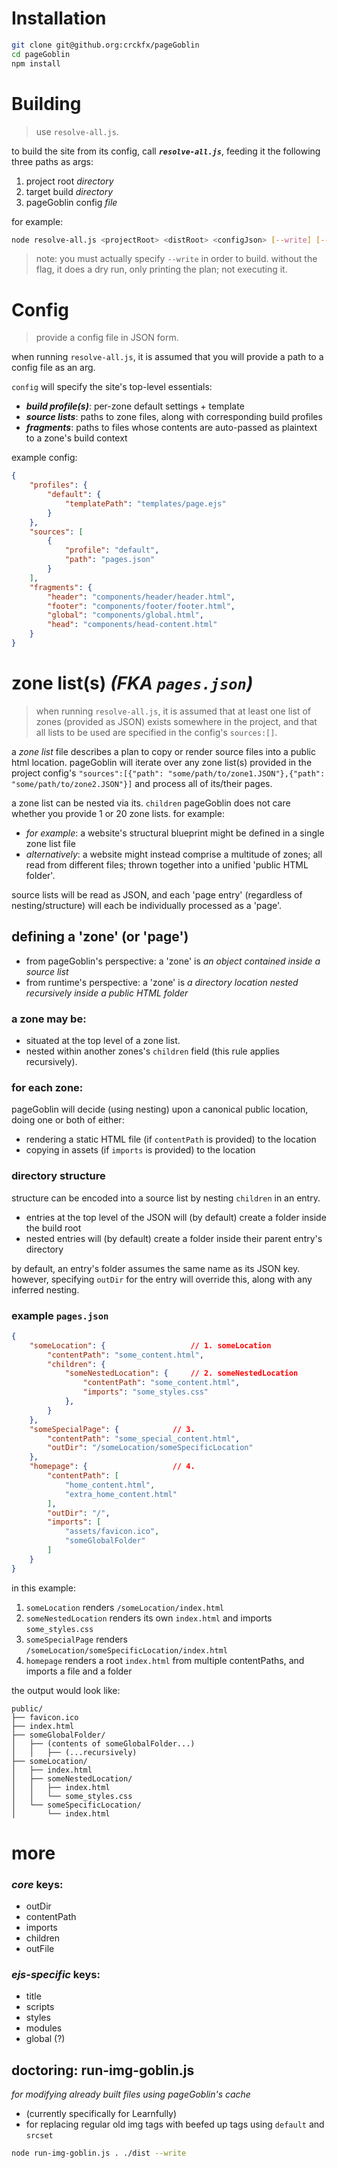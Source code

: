 # Installation
```bash
git clone git@github.org:crckfx/pageGoblin
cd pageGoblin
npm install
```

# Building

> use `resolve-all.js`.

to build the site from its config, call ***`resolve-all.js`***, feeding it the following three paths as args:
1. project root *directory*
2. target build *directory*
3. pageGoblin config *file*

for example:
```bash
node resolve-all.js <projectRoot> <distRoot> <configJson> [--write] [--clean] [--verbose]
```
> note: you must actually specify `--write` in order to build. without the flag, it does a dry run, only printing the plan; not executing it.

# Config
> provide a config file in JSON form.

when running `resolve-all.js`, it is assumed that you will provide a path to a config file as an arg.

`config` will specify the site's top-level essentials: 
- ***build profile(s)***: per-zone default settings + template
- ***source lists***: paths to zone files, along with corresponding build profiles
- ***fragments***: paths to files whose contents are auto-passed as plaintext to a zone's build context

example config:
```json
{
    "profiles": {
        "default": {
            "templatePath": "templates/page.ejs"
        }
    },
    "sources": [
        {
            "profile": "default",
            "path": "pages.json"
        }
    ],
    "fragments": {
        "header": "components/header/header.html",
        "footer": "components/footer/footer.html",
        "global": "components/global.html",
        "head": "components/head-content.html"
    }
}
```


# zone list(s) *(FKA `pages.json`)*
> when running `resolve-all.js`, it is assumed that at least one list of zones (provided as JSON) exists somewhere in the project, and that all lists to be used are specified in the config's `sources:[]`.

a *zone list* file describes a plan to copy or render source files into a public html location. pageGoblin will iterate over any zone list(s) provided in the project config's `"sources":[{"path": "some/path/to/zone1.JSON"},{"path": "some/path/to/zone2.JSON"}]` and process all of its/their pages.

a zone list can be nested via its. `children` pageGoblin does not care whether you provide 1 or 20 zone lists. for example:
- *for example*: a website's structural blueprint might be defined in a single zone list file 
- *alternatively*: a website might instead comprise a multitude of zones; all read from different files; thrown together into a unified 'public HTML folder'.

source lists will be read as JSON, and each 'page entry' (regardless of nesting/structure) will each be individually processed as a 'page'.

## defining a 'zone' (or 'page')
- from pageGoblin's perspective: a 'zone' is *an object contained inside a source list*
- from runtime's perspective: a 'zone' is *a directory location nested recursively inside a public HTML folder*

### a zone may be:
- situated at the top level of a zone list.
- nested within another zones's `children` field (this rule applies recursively).

### for each zone: 
pageGoblin will decide (using nesting) upon a canonical public location, doing one or both of either:
- rendering a static HTML file (if `contentPath` is provided) to the location
- copying in assets (if `imports` is provided) to the location

### directory structure
structure can be encoded into a source list by nesting `children` in an entry.
- entries at the top level of the JSON will (by default) create a folder inside the build root
- nested entries will (by default) create a folder inside their parent entry's directory 

by default, an entry's folder assumes the same name as its JSON key. however, specifying `outDir` for the entry will override this, along with any inferred nesting.

### example `pages.json`
```json
{
    "someLocation": {                   // 1. someLocation
        "contentPath": "some_content.html",
        "children": {
            "someNestedLocation": {     // 2. someNestedLocation
                "contentPath": "some_content.html",
                "imports": "some_styles.css"
            },
        }
    },
    "someSpecialPage": {            // 3.
        "contentPath": "some_special_content.html",
        "outDir": "/someLocation/someSpecificLocation"
    },
    "homepage": {                   // 4.
        "contentPath": [
            "home_content.html",
            "extra_home_content.html"
        ],
        "outDir": "/",
        "imports": [
            "assets/favicon.ico",
            "someGlobalFolder"
        ]
    }
}
```
in this example:
1.   `someLocation` renders `/someLocation/index.html`
2.   `someNestedLocation` renders its own `index.html` and imports `some_styles.css`
3.   `someSpecialPage` renders `/someLocation/someSpecificLocation/index.html`
4.   `homepage` renders a root `index.html` from multiple contentPaths, and imports a file and a folder

the output would look like:
```text
public/
├── favicon.ico
├── index.html
├── someGlobalFolder/
│   ├── (contents of someGlobalFolder...)
│   │   ├── (...recursively)
├── someLocation/
│   ├── index.html
│   ├── someNestedLocation/
│   │   ├── index.html
│   │   └── some_styles.css
│   └── someSpecificLocation/
│       └── index.html
```


#  more

### *core* keys:
- outDir
- contentPath
- imports
- children
- outFile

### *ejs-specific* keys:
- title
- scripts
- styles
- modules
- global (?)


## doctoring: run-img-goblin.js
*for modifying already built files using pageGoblin's cache*
- (currently specifically for Learnfully)
- for replacing regular old img tags with beefed up tags using `default` and `srcset`

```bash
node run-img-goblin.js . ./dist --write
```
